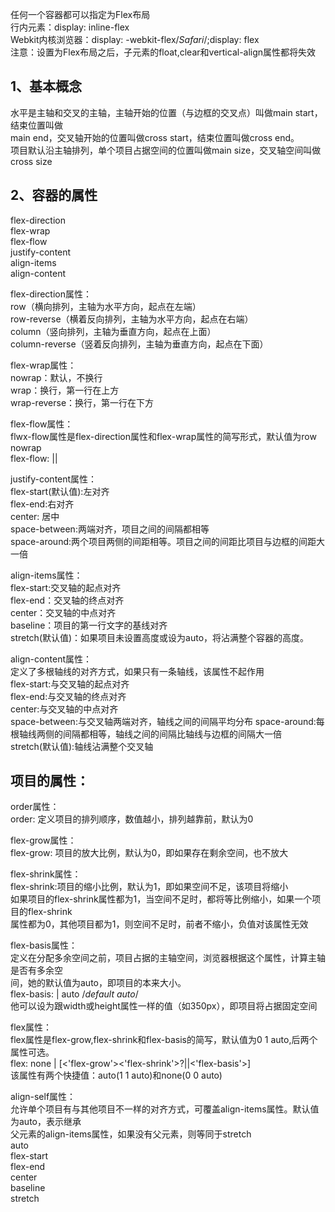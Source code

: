 任何一个容器都可以指定为Flex布局  
行内元素：display: inline-flex  
Webkit内核浏览器：display: -webkit-flex/*Safari*/;display: flex  
注意：设置为Flex布局之后，子元素的float,clear和vertical-align属性都将失效  

## 1、基本概念  
水平是主轴和交叉的主轴，主轴开始的位置（与边框的交叉点）叫做main start，结束位置叫做  
main end，交叉轴开始的位置叫做cross start，结束位置叫做cross end。  
项目默认沿主轴排列，单个项目占据空间的位置叫做main size，交叉轴空间叫做cross size  
  
## 2、容器的属性  
flex-direction  
flex-wrap  
flex-flow  
justify-content  
align-items  
align-content  
  
flex-direction属性：  
row（横向排列，主轴为水平方向，起点在左端）  
row-reverse（横着反向排列，主轴为水平方向，起点在右端）  
column（竖向排列，主轴为垂直方向，起点在上面）  
column-reverse（竖着反向排列，主轴为垂直方向，起点在下面）  

flex-wrap属性：   
nowrap：默认，不换行   
wrap：换行，第一行在上方  
wrap-reverse：换行，第一行在下方

flex-flow属性：  
flwx-flow属性是flex-direction属性和flex-wrap属性的简写形式，默认值为row nowrap   
flex-flow: <flex-direction> || <flex-wrap>  

justify-content属性：   
flex-start(默认值):左对齐   
flex-end:右对齐  
center: 居中  
space-between:两端对齐，项目之间的间隔都相等   
space-around:两个项目两侧的间距相等。项目之间的间距比项目与边框的间距大一倍   

align-items属性：   
flex-start:交叉轴的起点对齐   
flex-end：交叉轴的终点对齐   
center：交叉轴的中点对齐   
baseline：项目的第一行文字的基线对齐   
stretch(默认值)：如果项目未设置高度或设为auto，将沾满整个容器的高度。   

align-content属性：   
定义了多根轴线的对齐方式，如果只有一条轴线，该属性不起作用   
flex-start:与交叉轴的起点对齐   
flex-end:与交叉轴的终点对齐    
center:与交叉轴的中点对齐    
space-between:与交叉轴两端对齐，轴线之间的间隔平均分布
space-around:每根轴线两侧的间隔都相等，轴线之间的间隔比轴线与边框的间隔大一倍    
stretch(默认值):轴线沾满整个交叉轴   


## 项目的属性：   
  
order属性：    
order:<integer> 定义项目的排列顺序，数值越小，排列越靠前，默认为0   
    
flex-grow属性：   
flex-grow:<number> 项目的放大比例，默认为0，即如果存在剩余空间，也不放大   
     
flex-shrink属性：   
flex-shrink:<number>项目的缩小比例，默认为1，即如果空间不足，该项目将缩小   
如果项目的flex-shrink属性都为1，当空间不足时，都将等比例缩小，如果一个项目的flex-shrink   
属性都为0，其他项目都为1，则空间不足时，前者不缩小，负值对该属性无效     

flex-basis属性：   
定义在分配多余空间之前，项目占据的主轴空间，浏览器根据这个属性，计算主轴是否有多余空   
间，她的默认值为auto，即项目的本来大小。   
flex-basis:<length> | auto /*default auto*/   
他可以设为跟width或height属性一样的值（如350px），即项目将占据固定空间    
   
flex属性：    
flex属性是flex-grow,flex-shrink和flex-basis的简写，默认值为0 1 auto,后两个属性可选。     
flex: none | [<'flex-grow'><'flex-shrink'>?||<'flex-basis'>]    
该属性有两个快捷值：auto(1 1 auto)和none(0 0 auto)    
   
align-self属性：   
允许单个项目有与其他项目不一样的对齐方式，可覆盖align-items属性。默认值为auto，表示继承   
父元素的align-items属性，如果没有父元素，则等同于stretch   
auto   
flex-start   
flex-end   
center   
baseline   
stretch
